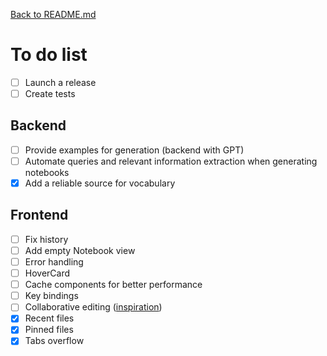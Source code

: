 [Back to README.md](./README.md)

# To do list

- [ ] Launch a release
- [ ] Create tests

## Backend

- [ ] Provide examples for generation (backend with GPT)
- [ ] Automate queries and relevant information extraction when generating notebooks
- [x] Add a reliable source for vocabulary

## Frontend

- [ ] Fix history
- [ ] Add empty Notebook view
- [ ] Error handling
- [ ] HoverCard
- [ ] Cache components for better performance
- [ ] Key bindings
- [ ] Collaborative editing ([inspiration](https://www.youtube.com/watch?v=Exr0iY_D-vw))
- [x] Recent files
- [x] Pinned files
- [x] Tabs overflow
